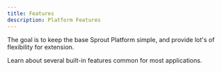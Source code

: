 ```yaml
---
title: Features
description: Platform Features
---
```


The goal is to keep the base Sprout Platform simple, and provide lot's of flexibility for extension.  

Learn about several built-in features common for most applications.   

